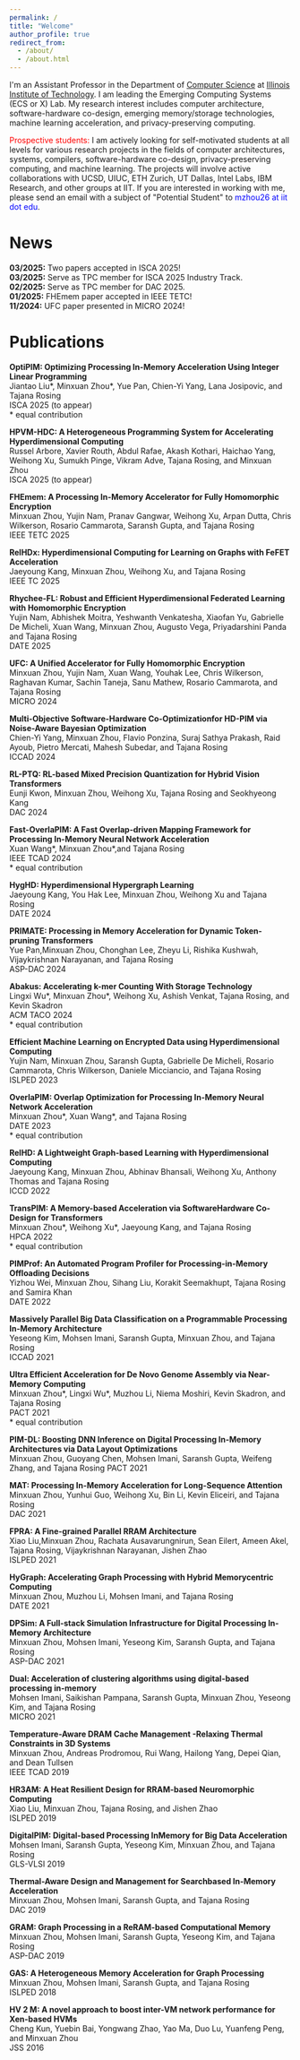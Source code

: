 ```yaml
---
permalink: /
title: "Welcome"
author_profile: true
redirect_from: 
  - /about/
  - /about.html
---
```


I'm an Assistant Professor in the Department of [Computer Science](https://www.iit.edu/computer-science) at [Illinois Institute of Technology](https://www.iit.edu/). I am leading the Emerging Computing Systems (ECS or X) Lab. My research interest includes computer architecture, software-hardware co-design, emerging memory/storage technologies, machine learning acceleration, and privacy-preserving computing.

<span style="color:red">Prospective students: </span> I am actively looking for self-motivated students at all levels for various research projects in the fields of computer architectures, systems, compilers, software-hardware co-design, privacy-preserving computing, and machine learning. The projects will involve active collaborations with UCSD, UIUC, ETH Zurich, UT Dallas, Intel Labs, IBM Research, and other groups at IIT. If you are interested in working with me, please send an email with a subject of "Potential Student" to <span style="color:blue">mzhou26 at iit dot edu</span>.  

News
======
**03/2025:** Two papers accepted in ISCA 2025!  
**03/2025:** Serve as TPC member for ISCA 2025 Industry Track.  
**02/2025:** Serve as TPC member for DAC 2025.  
**01/2025:** FHEmem paper accepted in IEEE TETC!  
**11/2024:** UFC paper presented in MICRO 2024!

<a id="publication">Publications</a>
======

**OptiPIM: Optimizing Processing In-Memory Acceleration Using Integer Linear Programming**  
Jiantao Liu\*, Minxuan Zhou\*, Yue Pan, Chien-Yi Yang, Lana Josipovic, and Tajana Rosing  
ISCA 2025 (to appear)  
\* equal contribution

**HPVM-HDC: A Heterogeneous Programming System for Accelerating Hyperdimensional Computing**  
Russel Arbore, Xavier Routh, Abdul Rafae, Akash Kothari, Haichao Yang, Weihong Xu, Sumukh Pinge, Vikram Adve, Tajana Rosing, and Minxuan Zhou  
ISCA 2025 (to appear)

**FHEmem: A Processing In-Memory Accelerator for Fully Homomorphic Encryption**  
Minxuan Zhou, Yujin Nam, Pranav Gangwar, Weihong Xu, Arpan Dutta, Chris Wilkerson, Rosario Cammarota, Saransh Gupta, and Tajana Rosing  
IEEE TETC 2025

**RelHDx: Hyperdimensional Computing for Learning on Graphs with FeFET Acceleration**  
Jaeyoung Kang, Minxuan Zhou, Weihong Xu, and Tajana Rosing  
IEEE TC 2025

**Rhychee-FL: Robust and Efficient Hyperdimensional Federated Learning with Homomorphic Encryption**  
Yujin Nam, Abhishek Moitra, Yeshwanth Venkatesha, Xiaofan Yu, Gabrielle De Micheli, Xuan Wang, Minxuan Zhou, Augusto Vega, Priyadarshini Panda and Tajana Rosing  
DATE 2025

**UFC: A Unified Accelerator for Fully Homomorphic Encryption**  
Minxuan Zhou, Yujin Nam, Xuan Wang, Youhak Lee, Chris Wilkerson, Raghavan Kumar, Sachin Taneja, Sanu Mathew, Rosario Cammarota, and Tajana Rosing  
MICRO 2024

**Multi-Objective Software-Hardware Co-Optimizationfor HD-PIM via Noise-Aware Bayesian Optimization**  
Chien-Yi Yang, Minxuan Zhou, Flavio Ponzina, Suraj Sathya Prakash, Raid Ayoub, Pietro Mercati, Mahesh Subedar, and Tajana Rosing  
ICCAD 2024

**RL-PTQ: RL-based Mixed Precision Quantization for Hybrid Vision Transformers**  
Eunji Kwon, Minxuan Zhou, Weihong Xu, Tajana Rosing and Seokhyeong Kang  
DAC 2024

**Fast-OverlaPIM: A Fast Overlap-driven Mapping Framework for Processing In-Memory Neural Network Acceleration**  
Xuan Wang\*, Minxuan Zhou\*,and Tajana Rosing  
IEEE TCAD 2024  
\* equal contribution

**HygHD: Hyperdimensional Hypergraph Learning**  
Jaeyoung Kang, You Hak Lee, Minxuan Zhou, Weihong Xu and Tajana Rosing  
DATE 2024

**PRIMATE: Processing in Memory Acceleration for Dynamic Token-pruning Transformers**  
Yue Pan,Minxuan Zhou, Chonghan Lee, Zheyu Li, Rishika Kushwah, Vijaykrishnan Narayanan, and Tajana Rosing  
ASP-DAC 2024

**Abakus: Accelerating k-mer Counting With Storage Technology**  
Lingxi Wu\*, Minxuan Zhou\*, Weihong Xu, Ashish Venkat, Tajana Rosing, and Kevin Skadron  
ACM TACO 2024  
\* equal contribution

**Efficient Machine Learning on Encrypted Data using Hyperdimensional Computing**  
Yujin Nam, Minxuan Zhou, Saransh Gupta, Gabrielle De Micheli, Rosario Cammarota, Chris Wilkerson, Daniele Micciancio, and Tajana Rosing  
ISLPED 2023

**OverlaPIM: Overlap Optimization for Processing In-Memory Neural Network Acceleration**  
Minxuan Zhou\*, Xuan Wang\*, and Tajana Rosing  
DATE 2023  
\* equal contribution

**RelHD: A Lightweight Graph-based Learning with Hyperdimensional Computing**  
Jaeyoung Kang, Minxuan Zhou, Abhinav Bhansali, Weihong Xu, Anthony Thomas and Tajana Rosing  
ICCD 2022

**TransPIM: A Memory-based Acceleration via SoftwareHardware Co-Design for Transformers**  
Minxuan Zhou\*, Weihong Xu\*, Jaeyoung Kang, and Tajana Rosing  
HPCA 2022  
\* equal contribution

**PIMProf: An Automated Program Profiler for Processing-in-Memory Offloading Decisions**  
Yizhou Wei, Minxuan Zhou, Sihang Liu, Korakit Seemakhupt, Tajana Rosing and Samira Khan  
DATE 2022

**Massively Parallel Big Data Classification on a Programmable Processing In-Memory Architecture**  
Yeseong Kim, Mohsen Imani, Saransh Gupta, Minxuan Zhou, and Tajana Rosing  
ICCAD 2021

**Ultra Efficient Acceleration for De Novo Genome Assembly via Near-Memory Computing**  
Minxuan Zhou\*, Lingxi Wu\*, Muzhou Li, Niema Moshiri, Kevin Skadron, and Tajana Rosing  
PACT 2021  
\* equal contribution

**PIM-DL: Boosting DNN Inference on Digital Processing In-Memory Architectures via Data Layout Optimizations**  
Minxuan Zhou, Guoyang Chen, Mohsen Imani, Saransh Gupta, Weifeng Zhang, and Tajana Rosing
PACT 2021

**MAT: Processing In-Memory Acceleration for Long-Sequence Attention**  
Minxuan Zhou, Yunhui Guo, Weihong Xu, Bin Li, Kevin Eliceiri, and Tajana Rosing  
DAC 2021

**FPRA: A Fine-grained Parallel RRAM Architecture**  
Xiao Liu,Minxuan Zhou, Rachata Ausavarungnirun, Sean Eilert, Ameen Akel, Tajana Rosing, Vijaykrishnan Narayanan, Jishen Zhao  
ISLPED 2021

**HyGraph: Accelerating Graph Processing with Hybrid Memorycentric Computing**  
Minxuan Zhou, Muzhou Li, Mohsen Imani, and Tajana Rosing  
DATE 2021

**DPSim: A Full-stack Simulation Infrastructure for Digital Processing In-Memory Architecture**  
Minxuan Zhou, Mohsen Imani, Yeseong Kim, Saransh Gupta, and Tajana Rosing  
ASP-DAC 2021

**Dual: Acceleration of clustering algorithms using digital-based processing in-memory**  
Mohsen Imani, Saikishan Pampana, Saransh Gupta, Minxuan Zhou, Yeseong Kim, and Tajana Rosing  
MICRO 2021

**Temperature-Aware DRAM Cache Management -Relaxing Thermal Constraints in 3D Systems**  
Minxuan Zhou, Andreas Prodromou, Rui Wang, Hailong Yang, Depei Qian, and Dean Tullsen  
IEEE TCAD 2019

**HR3AM: A Heat Resilient Design for RRAM-based Neuromorphic Computing**  
Xiao Liu, Minxuan Zhou, Tajana Rosing, and Jishen Zhao  
ISLPED 2019

**DigitalPIM: Digital-based Processing InMemory for Big Data Acceleration**  
Mohsen Imani, Saransh Gupta, Yeseong Kim, Minxuan Zhou, and Tajana Rosing  
GLS-VLSI 2019

**Thermal-Aware Design and Management for Searchbased In-Memory Acceleration**  
Minxuan Zhou, Mohsen Imani, Saransh Gupta, and Tajana Rosing  
DAC 2019

**GRAM: Graph Processing in a ReRAM-based Computational Memory**  
Minxuan Zhou, Mohsen Imani, Saransh Gupta, Yeseong Kim, and Tajana Rosing  
ASP-DAC 2019

**GAS: A Heterogeneous Memory Acceleration for Graph Processing**  
Minxuan Zhou, Mohsen Imani, Saransh Gupta, and Tajana Rosing  
ISLPED 2018

**HV 2 M: A novel approach to boost inter-VM network performance for Xen-based HVMs**  
Cheng Kun, Yuebin Bai, Yongwang Zhao, Yao Ma, Duo Lu, Yuanfeng Peng, and Minxuan Zhou  
JSS 2016

<!-- Research Overview
======

Software-Hardware Co-Design for Emerging Applications
------
Software-hardware co-design refers to the collaborative design process where both software and hardware components are developed simultaneously to optimize overall system performance, efficiency, and functionality. This integrated approach is particularly critical in emerging applications that involve complex and data-intensive workloads, high performance requirements, and rapidly evolving technology landscapes. Applications such as artificial intelligence (AI), machine learning (ML), Internet of Things (IoT), autonomous systems, edge computing, bioinformatics, and cryptographyh demand highly efficient, customizable, and power-efficient hardware-software solutions. This research aims to develop novel algorithms, system supports, and hardware architectures to tackle the fundanmental bottleckneck of emerging applications on current systems and achieves significant improvements on performance and energy efficiency.

Non-Conventional Computer Architecture
------
Non-conventional computer architectures represent a significant departure from traditional von Neumann architectures, which are built around the idea of a central processor (CPU), memory, and input/output devices. Emerging application domains, such as artificial intelligence (AI), machine learning (ML), quantum computing, edge computing, and the Internet of Things (IoT), often demand more specialized, efficient, and scalable computing systems that are not well-served by conventional architectures. These applications require alternative computational models, novel hardware designs, and innovative approaches to data processing, leading to the rise of non-conventional computer architectures. This research aims to innovate computer architecture designs with the consideration of emerging applications and hardware technologies. This research also includes the system development to enable the usage of non-conventional architectures in real-world computing.

Privacy-Preserving Computing
------
Privacy-preserving computing aims to protect sensitive data while still enabling computation on it, a key concern in today’s data-driven world. As organizations and individuals generate vast amounts of personal and sensitive information, there is a pressing need to ensure that data privacy is maintained while still allowing for useful computations, such as analytics, machine learning, and secure data sharing. Traditional privacy models, where data is kept private by simply encrypting it or restricting access, are no longer sufficient as new applications demand that computations be performed on encrypted or distributed data without compromising privacy. This has led to the development of advanced cryptographic techniques that enable privacy-preserving computation (PPC), allowing computations to be carried out without exposing sensitive information. Notable cryptographic protocols in this domain include Fully Homomorphic Encryption (FHE), Zero-Knowledge Proofs (ZKPs), and Garbled Circuits. These protocols allow for secure computation in settings where data needs to remain private, such as in cloud computing, collaborative data analysis, and federated machine learning. This research focuses on two critical aspects for privacy-preserving computing: 1. developing novel hardware to significantly improve the computing efficiency of privacy-preserving computing, and 2. developing novel software tools to adopt privacy-preserving computing for real-world applications. -->